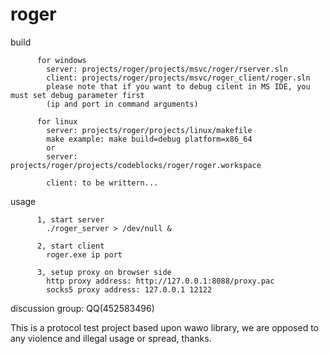 # roger


build  

          for windows  
            server: projects/roger/projects/msvc/roger/rserver.sln    
            client: projects/roger/projects/msvc/roger_client/roger.sln  
            please note that if you want to debug cilent in MS IDE, you must set debug parameter first 
            (ip and port in command arguments)
          
          for linux  
            server: projects/roger/projects/linux/makefile
            make example: make build=debug platform=x86_64
            or  
            server: projects/roger/projects/codeblocks/roger/roger.workspace
            
            client: to be writtern...
  
usage

          1, start server
          	./roger_server > /dev/null &
          
          2, start client
          	roger.exe ip port
          
          3, setup proxy on browser side   
          	http proxy address: http://127.0.0.1:8088/proxy.pac   
          	socks5 proxy address: 127.0.0.1 12122  

discussion group: QQ(452583496)



This is a protocol test project based upon wawo library, we are opposed to any violence and illegal usage or spread, thanks. 



